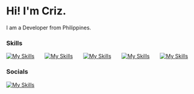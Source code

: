 Hi! I'm Criz.
========================================================================================================================================

I am a Developer from Philippines.
<br/>

### Skills

[![My Skills](https://skillicons.dev/icons?i=html,css)](https://skillicons.dev) &nbsp;&nbsp;&nbsp;&nbsp;&nbsp; [![My Skills](https://skillicons.dev/icons?i=js)](https://skillicons.dev) &nbsp;&nbsp;&nbsp;&nbsp;&nbsp; [![My Skills](https://skillicons.dev/icons?i=react,next)](https://skillicons.dev) &nbsp;&nbsp;&nbsp;&nbsp;&nbsp; [![My Skills](https://skillicons.dev/icons?i=tailwind)](https://skillicons.dev) &nbsp;&nbsp;&nbsp;&nbsp;&nbsp; [![My Skills](https://skillicons.dev/icons?i=cs)](https://skillicons.dev)
<br/>

### Socials

[![My Skills](https://skillicons.dev/icons?i=linkedin)](https://www.linkedin.com/in/coligojr/) &nbsp;&nbsp;&nbsp;&nbsp;&nbsp; 

